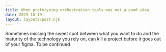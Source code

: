 ```yaml
---
title: When prototyping orchestration tools was not a good idea
date: 2025-10-19
layout: layouts/post.njk
---
```

Sometimes missing the sweet spot between what you want to do and the maturity of the technology you rely on, can kill a project before it goes out of your figma. 
To be continued

